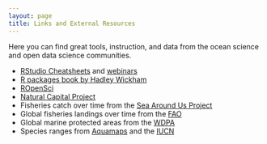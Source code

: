 ```yaml
---
layout: page
title: Links and External Resources
---
```

Here you can find great tools, instruction, and data from the ocean science and open data science communities.

- <a href="https://www.rstudio.com/resources/cheatsheets/" target="_blank">RStudio Cheatsheets</a> and <a href="https://www.rstudio.com/resources/webinars/" target="_blank">webinars</a>
- <a href="http://r-pkgs.had.co.nz/" target="_blank">R packages book by Hadley Wickham</a>
- <a href="https://ropensci.org/" target="_blank">ROpenSci</a>
- <a href="http://www.naturalcapitalproject.org/" target="_blank">Natural Capital Project</a>
- Fisheries catch over time from the <a href="http://www.seaaroundus.org" target="_blank">Sea Around Us Project</a>  
- Global fisheries landings over time from the <a href="http://www.fao.org/fishery/statistics/en" target="_blank">FAO</a>
- Global marine protected areas from the <a href="http://www.protectedplanet.net/" target="_blank">WDPA</a>
- Species ranges from <a href="http://www.aquamaps.org/" target="_blank">Aquamaps</a> and the <a href="http://www.iucnredlist.org/technical-documents/spatial-data" target="_blank">IUCN</a>

